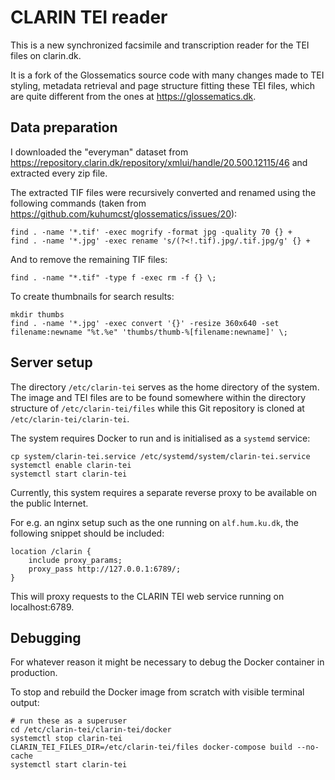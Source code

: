 CLARIN TEI reader
=================
This is a new synchronized facsimile and transcription reader for the TEI files on clarin.dk.

It is a fork of the Glossematics source code with many changes made to TEI styling, metadata retrieval and page structure fitting these TEI files, which are quite different from the ones at https://glossematics.dk.

Data preparation
----------------
I downloaded the "everyman" dataset from https://repository.clarin.dk/repository/xmlui/handle/20.500.12115/46 and extracted every zip file.

The extracted TIF files were recursively converted and renamed using the following commands (taken from https://github.com/kuhumcst/glossematics/issues/20):

```shell
find . -name '*.tif' -exec mogrify -format jpg -quality 70 {} +
find . -name '*.jpg' -exec rename 's/(?<!.tif).jpg/.tif.jpg/g' {} +
```

And to remove the remaining TIF files:

```shell
find . -name "*.tif" -type f -exec rm -f {} \;
```

To create thumbnails for search results:

```shell
mkdir thumbs
find . -name '*.jpg' -exec convert '{}' -resize 360x640 -set filename:newname "%t.%e" 'thumbs/thumb-%[filename:newname]' \;
```

Server setup
------------
The directory `/etc/clarin-tei` serves as the home directory of the system. The image and TEI files are to be found somewhere within the directory structure of `/etc/clarin-tei/files` while this Git repository is cloned at `/etc/clarin-tei/clarin-tei`.

The system requires Docker to run and is initialised as a `systemd` service:

```shell
cp system/clarin-tei.service /etc/systemd/system/clarin-tei.service
systemctl enable clarin-tei
systemctl start clarin-tei
```

Currently, this system requires a separate reverse proxy to be available on the public Internet.

For e.g. an nginx setup such as the one running on `alf.hum.ku.dk`, the following snippet should be included:

```
location /clarin {
	include proxy_params;
	proxy_pass http://127.0.0.1:6789/;
}
```

This will proxy requests to the CLARIN TEI web service running on localhost:6789.

## Debugging
For whatever reason it might be necessary to debug the Docker container in production.

To stop and rebuild the Docker image from scratch with visible terminal output:

```shell
# run these as a superuser
cd /etc/clarin-tei/clarin-tei/docker
systemctl stop clarin-tei
CLARIN_TEI_FILES_DIR=/etc/clarin-tei/files docker-compose build --no-cache
systemctl start clarin-tei
```

